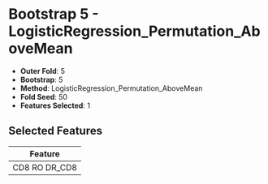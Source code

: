 # Bootstrap 5 - LogisticRegression_Permutation_AboveMean

- **Outer Fold**: 5
- **Bootstrap**: 5
- **Method**: LogisticRegression_Permutation_AboveMean
- **Fold Seed**: 50
- **Features Selected**: 1

## Selected Features

| Feature |
|---------|
| CD8 RO DR_CD8 |
